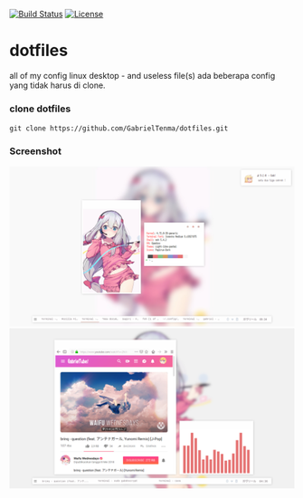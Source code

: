 
[![Build Status](https://travis-ci.com/yuune/dotfiles.svg?branch=master)](https://travis-ci.com/GabrielTenma/dotfiles)
[![License](https://img.shields.io/badge/license-MIT-blue.svg)](LICENSE)
# dotfiles
all of my config linux desktop - and useless file(s)
ada beberapa config yang tidak harus di clone.

### clone dotfiles

```
git clone https://github.com/GabrielTenma/dotfiles.git
```

### Screenshot

![alt text](https://github.com/GabrielTenma/dotfiles/raw/master/.screenshot/2018-10-28-213439_1366x768_scrot.png)
![alt text](https://github.com/GabrielTenma/dotfiles/raw/master/.screenshot/Screenshot_2018-11-03_16-36-39.png)
